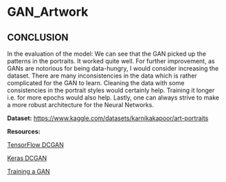 # GAN_Artwork
## CONCLUSION

In the evaluation of the model: We can see that the GAN picked up the patterns in the portraits. It worked quite well. For further improvement,  as GANs are notorious for being data-hungry, I would consider increasing the dataset. There are many inconsistencies in the data which is rather complicated for the GAN to learn. Cleaning the data with some consistencies in the portrait styles would certainly help. Training it longer i.e. for more epochs would also help. Lastly, one can always strive to make a  more robust architecture for the Neural Networks. 

**Dataset:** https://www.kaggle.com/datasets/karnikakapoor/art-portraits

**Resources:**

[TensorFlow DCGAN](https://www.tensorflow.org/tutorials/generative/dcgan)

[Keras DCGAN](https://keras.io/examples/generative/dcgan_overriding_train_step/) 

[Training a GAN](https://machinelearningmastery.com/how-to-code-the-generative-adversarial-network-training-algorithm-and-loss-functions/)
